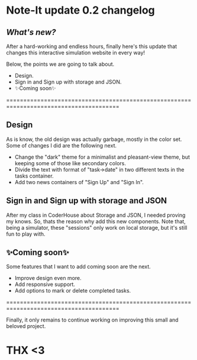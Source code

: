 # Note-It update 0.2 changelog

## _What's new?_

After a hard-working and endless hours, finally here's this update that changes this interactive simulation website in every way!

Below, the points we are going to talk about.

- Design.
- Sign in and Sign up with storage and JSON.
- ✨Coming soon✨

=======================================================================================

## Design

As is know, the old design was actually garbage, mostly in the color set. Some of changes I did are the following next.

- Change the "dark" theme for a minimalist and pleasant-view theme, but keeping some of those like secondary colors.
- Divide the text with format of "task->date" in two different texts in the tasks container.
- Add two news containers of "Sign Up" and "Sign In".

## Sign in and Sign up with storage and JSON

After my class in CoderHouse about Storage and JSON, I needed proving my knows. So, thats the reason why add this new components. Note that, being a simulator, these "sessions" only work on local storage, but it's still fun to play with.

## ✨Coming soon✨

Some features that I want to add coming soon are the next.

- Improve design even more.
- Add responsive support.
- Add options to mark or delete completed tasks.

=======================================================================================

Finally, it only remains to continue working on improving this small and beloved project.

# THX <3
